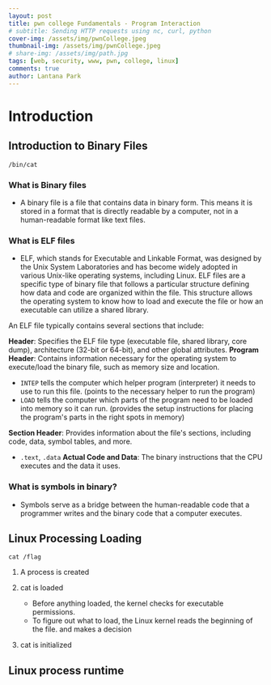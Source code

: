 ```yaml
---
layout: post
title: pwn college Fundamentals - Program Interaction
# subtitle: Sending HTTP requests using nc, curl, python
cover-img: /assets/img/pwnCollege.jpeg
thumbnail-img: /assets/img/pwnCollege.jpeg
# share-img: /assets/img/path.jpg
tags: [web, security, www, pwn, college, linux]
comments: true
author: Lantana Park
---
```


# Introduction

## Introduction to Binary Files
`/bin/cat` 

### What is Binary files

- A binary file is a file that contains data in binary form. This means it is stored in a format that is directly readable by a computer, not in a human-readable format like text files.

### What is ELF files

- ELF, which stands for Executable and Linkable Format, was designed by the Unix System Laboratories and has become widely adopted in various Unix-like operating systems, including Linux. ELF files are a specific type of binary file that follows a particular structure defining how data and code are organized within the file. This structure allows the operating system to know how to load and execute the file or how an executable can utilize a shared library.

An ELF file typically contains several sections that include:

**Header**: Specifies the ELF file type (executable file, shared library, core dump), architecture (32-bit or 64-bit), and other global attributes.
**Program Header**: Contains information necessary for the operating system to execute/load the binary file, such as memory size and location.
- `INTEP` tells the computer which helper program (interpreter) it needs to use to run this file. (points to the necessary helper to run the program) 
- `LOAD` tells the computer which parts of the program need to be loaded into memory so it can run. (provides the setup instructions for placing the program's parts in the right spots in memory)

**Section Header**: Provides information about the file's sections, including code, data, symbol tables, and more.
- `.text`, `.data`
**Actual Code and Data**: The binary instructions that the CPU executes and the data it uses.

### What is symbols in binary?

- Symbols serve as a bridge between the human-readable code that a programmer writes and the binary code that a computer executes.

## Linux Processing Loading

`cat /flag`

1. A process is created

2. cat is loaded
    - Before anything loaded, the kernel checks for executable permissions. 
    - To figure out what to load, the Linux kernel reads the beginning of the file. and makes a decision
3. cat is initialized

## Linux process runtime



